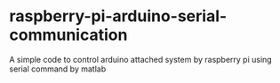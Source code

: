 # raspberry-pi-arduino-serial-communication
A simple code to control arduino attached system by raspberry pi using serial command by matlab
